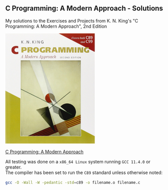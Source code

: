 ## C Programming: A Modern Approach - Solutions

My solutions to the Exercises and Projects from K. N. King's "C Programming: A Modern Approach", 2nd Edition

<img src="cover.jpg" width="280"/>

[C Programming: A Modern Approach](https://www.amazon.com/C-Programming-Modern-Approach-2nd/dp/0393979504)

All testing was done on a `x86_64 Linux` system running `GCC 11.4.0` or greater.  
The compiler has been set to run the `C89` standard unless otherwise noted:

```bash
gcc -O -Wall -W -pedantic -std=c89 -o filename.o filename.c
```
